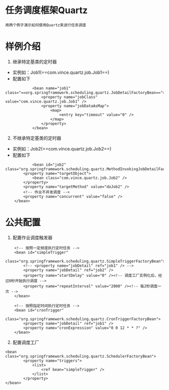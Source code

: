 # 任务调度框架Quartz
	用两个例子演示如何使用Quartz来进行任务调度
	
# 样例介绍
1. 继承特定基类的定时器
- 实例如：Job1(==com.vince.quartz.job.Job1==)
- 配置如下
```
			<bean name="job1" class="==org.springframework.scheduling.quartz.JobDetailFactoryBean==">
				<property name="jobClass" value="com.vince.quartz.job.Job1" />
				<property name="jobDataAsMap">
					<map>
						<entry key="timeout" value="0" />
					</map>
				</property>
			</bean>
```
2. 不继承特定基类的定时器
- 实例如：Job2(==com.vince.quartz.job.Job2==)
- 配置如下
```
			<bean id="job2" class="org.springframework.scheduling.quartz.MethodInvokingJobDetailFactoryBean">
		<property name="targetObject">
			<bean class="com.vince.quartz.job.Job2" />
		</property>
		<property name="targetMethod" value="doJob2" />
		<!-- 作业不并发调度 -->
		<property name="concurrent" value="false" />
	</bean>
```


# 公共配置
1. 配置作业调度触发器 

```
	<!-- 按照一定频度执行定时任务 -->
	<bean id="simpleTrigger"
		class="org.springframework.scheduling.quartz.SimpleTriggerFactoryBean">
		<!-- <property name="jobDetail" ref="job1" /> -->
		<property name="jobDetail" ref="job2" />
		<property name="startDelay" value="0" /><!-- 调度工厂实例化后，经过0秒开始执行调度 -->
		<property name="repeatInterval" value="2000" /><!-- 每2秒调度一次 -->
	</bean>
```

```
	<!-- 按照指定时间执行定时任务 -->
	<bean id="cronTrigger"
		class="org.springframework.scheduling.quartz.CronTriggerFactoryBean">
		<property name="jobDetail" ref="job1" />
		<property name="cronExpression" value="0 0 12 * * ?" />
	</bean> 
```
	
2. 配置调度工厂

```
<bean class="org.springframework.scheduling.quartz.SchedulerFactoryBean">
		<property name="triggers">
			<list>
				<ref bean="simpleTrigger" />
			</list>
		</property>
</bean>
```

	
	

	
	
	

